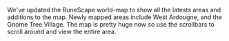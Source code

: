 We've updated the RuneScape world-map to show all the latests areas and additions to the map. Newly mapped areas include West Ardougne, and the Gnome Tree Village. The map is pretty huge now so use the scrollbars to scroll around and view the entire area.
